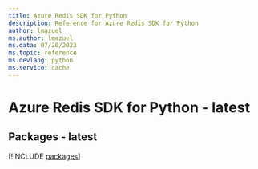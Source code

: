 ```yaml
---
title: Azure Redis SDK for Python
description: Reference for Azure Redis SDK for Python
author: lmazuel
ms.author: lmazuel
ms.data: 07/20/2023
ms.topic: reference
ms.devlang: python
ms.service: cache
---
```

# Azure Redis SDK for Python - latest
## Packages - latest
[!INCLUDE [packages](redis-index.md)]
